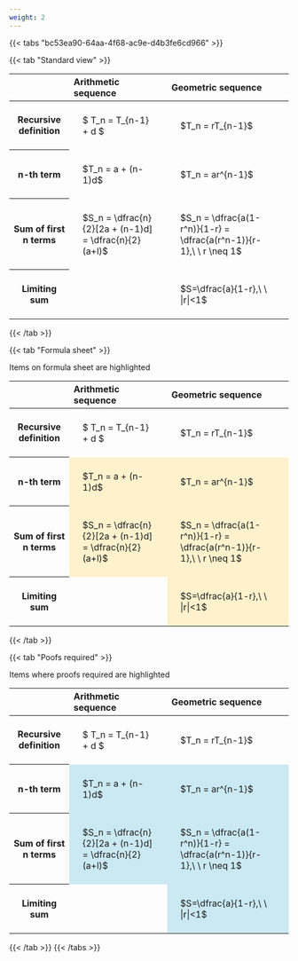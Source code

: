 ```yaml
---
weight: 2
---
```


{{< tabs "bc53ea90-64aa-4f68-ac9e-d4b3fe6cd966" >}}

{{< tab "Standard view" >}}

<style type="text/css">
#T_2a214 th.col_heading {
  text-align: left;
  font-size: 1em;
}
#T_2a214 td {
  text-align: left;
  font-size: 1em;
  padding: 1.5em;
}
</style>
<table id="T_2a214">
  <thead>
    <tr>
      <th class="blank level0" >&nbsp;</th>
      <th id="T_2a214_level0_col0" class="col_heading level0 col0" >Arithmetic sequence</th>
      <th id="T_2a214_level0_col1" class="col_heading level0 col1" >Geometric sequence</th>
    </tr>
  </thead>
  <tbody>
    <tr>
      <th id="T_2a214_level0_row0" class="row_heading level0 row0" >Recursive definition</th>
      <td id="T_2a214_row0_col0" class="data row0 col0" >$ T_n = T_{n-1} + d $</td>
      <td id="T_2a214_row0_col1" class="data row0 col1" >$T_n = rT_{n-1}$</td>
    </tr>
    <tr>
      <th id="T_2a214_level0_row1" class="row_heading level0 row1" >n-th term</th>
      <td id="T_2a214_row1_col0" class="data row1 col0" >$T_n = a + (n-1)d$</td>
      <td id="T_2a214_row1_col1" class="data row1 col1" >$T_n = ar^{n-1}$</td>
    </tr>
    <tr>
      <th id="T_2a214_level0_row2" class="row_heading level0 row2" >Sum of first n terms</th>
      <td id="T_2a214_row2_col0" class="data row2 col0" >$S_n = \dfrac{n}{2}[2a + (n-1)d] = \dfrac{n}{2}(a+l)$</td>
      <td id="T_2a214_row2_col1" class="data row2 col1" >$S_n = \dfrac{a(1-r^n)}{1-r} = \dfrac{a(r^n-1)}{r-1},\ \  r \neq 1$</td>
    </tr>
    <tr>
      <th id="T_2a214_level0_row3" class="row_heading level0 row3" >Limiting sum</th>
      <td id="T_2a214_row3_col0" class="data row3 col0" ></td>
      <td id="T_2a214_row3_col1" class="data row3 col1" >$S=\dfrac{a}{1-r},\ \ |r|<1$</td>
    </tr>
  </tbody>
</table>
{{< /tab >}}

{{< tab "Formula sheet" >}}

Items on formula sheet are highlighted 
<br>
<style type="text/css">
#T_d9270 th.col_heading {
  text-align: left;
  font-size: 1em;
}
#T_d9270 td {
  text-align: left;
  font-size: 1em;
  padding: 1.5em;
}
#T_d9270_row0_col0, #T_d9270_row0_col1, #T_d9270_row3_col0 {
  background-color: rgba(0,0,0,0);
}
#T_d9270_row1_col0, #T_d9270_row1_col1, #T_d9270_row2_col0, #T_d9270_row2_col1, #T_d9270_row3_col1 {
  background-color: rgba(255,194,10, 0.2);
}
</style>
<table id="T_d9270">
  <thead>
    <tr>
      <th class="blank level0" >&nbsp;</th>
      <th id="T_d9270_level0_col0" class="col_heading level0 col0" >Arithmetic sequence</th>
      <th id="T_d9270_level0_col1" class="col_heading level0 col1" >Geometric sequence</th>
    </tr>
  </thead>
  <tbody>
    <tr>
      <th id="T_d9270_level0_row0" class="row_heading level0 row0" >Recursive definition</th>
      <td id="T_d9270_row0_col0" class="data row0 col0" >$ T_n = T_{n-1} + d $</td>
      <td id="T_d9270_row0_col1" class="data row0 col1" >$T_n = rT_{n-1}$</td>
    </tr>
    <tr>
      <th id="T_d9270_level0_row1" class="row_heading level0 row1" >n-th term</th>
      <td id="T_d9270_row1_col0" class="data row1 col0" >$T_n = a + (n-1)d$</td>
      <td id="T_d9270_row1_col1" class="data row1 col1" >$T_n = ar^{n-1}$</td>
    </tr>
    <tr>
      <th id="T_d9270_level0_row2" class="row_heading level0 row2" >Sum of first n terms</th>
      <td id="T_d9270_row2_col0" class="data row2 col0" >$S_n = \dfrac{n}{2}[2a + (n-1)d] = \dfrac{n}{2}(a+l)$</td>
      <td id="T_d9270_row2_col1" class="data row2 col1" >$S_n = \dfrac{a(1-r^n)}{1-r} = \dfrac{a(r^n-1)}{r-1},\ \  r \neq 1$</td>
    </tr>
    <tr>
      <th id="T_d9270_level0_row3" class="row_heading level0 row3" >Limiting sum</th>
      <td id="T_d9270_row3_col0" class="data row3 col0" ></td>
      <td id="T_d9270_row3_col1" class="data row3 col1" >$S=\dfrac{a}{1-r},\ \ |r|<1$</td>
    </tr>
  </tbody>
</table>
{{< /tab >}}

{{< tab "Poofs required" >}}

Items where proofs required are highlighted 
<br>
<style type="text/css">
#T_3cc41 th.col_heading {
  text-align: left;
  font-size: 1em;
}
#T_3cc41 td {
  text-align: left;
  font-size: 1em;
  padding: 1.5em;
}
#T_3cc41_row0_col0, #T_3cc41_row0_col1, #T_3cc41_row3_col0 {
  background-color: rgba(0,0,0,0);
}
#T_3cc41_row1_col0, #T_3cc41_row1_col1, #T_3cc41_row2_col0, #T_3cc41_row2_col1, #T_3cc41_row3_col1 {
  background-color: rgba(0,150,200, 0.2);
}
</style>
<table id="T_3cc41">
  <thead>
    <tr>
      <th class="blank level0" >&nbsp;</th>
      <th id="T_3cc41_level0_col0" class="col_heading level0 col0" >Arithmetic sequence</th>
      <th id="T_3cc41_level0_col1" class="col_heading level0 col1" >Geometric sequence</th>
    </tr>
  </thead>
  <tbody>
    <tr>
      <th id="T_3cc41_level0_row0" class="row_heading level0 row0" >Recursive definition</th>
      <td id="T_3cc41_row0_col0" class="data row0 col0" >$ T_n = T_{n-1} + d $</td>
      <td id="T_3cc41_row0_col1" class="data row0 col1" >$T_n = rT_{n-1}$</td>
    </tr>
    <tr>
      <th id="T_3cc41_level0_row1" class="row_heading level0 row1" >n-th term</th>
      <td id="T_3cc41_row1_col0" class="data row1 col0" >$T_n = a + (n-1)d$</td>
      <td id="T_3cc41_row1_col1" class="data row1 col1" >$T_n = ar^{n-1}$</td>
    </tr>
    <tr>
      <th id="T_3cc41_level0_row2" class="row_heading level0 row2" >Sum of first n terms</th>
      <td id="T_3cc41_row2_col0" class="data row2 col0" >$S_n = \dfrac{n}{2}[2a + (n-1)d] = \dfrac{n}{2}(a+l)$</td>
      <td id="T_3cc41_row2_col1" class="data row2 col1" >$S_n = \dfrac{a(1-r^n)}{1-r} = \dfrac{a(r^n-1)}{r-1},\ \  r \neq 1$</td>
    </tr>
    <tr>
      <th id="T_3cc41_level0_row3" class="row_heading level0 row3" >Limiting sum</th>
      <td id="T_3cc41_row3_col0" class="data row3 col0" ></td>
      <td id="T_3cc41_row3_col1" class="data row3 col1" >$S=\dfrac{a}{1-r},\ \ |r|<1$</td>
    </tr>
  </tbody>
</table>
{{< /tab >}}
{{< /tabs >}}